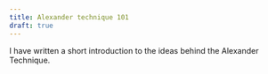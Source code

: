 ```yaml
---
title: Alexander technique 101
draft: true
---
```


I have written a short introduction to the ideas behind the Alexander Technique.
